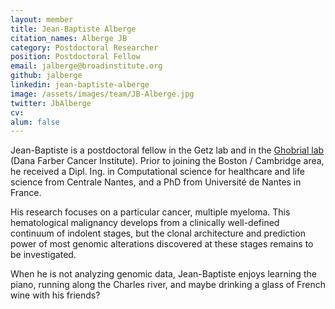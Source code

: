 ```yaml
---
layout: member
title: Jean-Baptiste Alberge
citation_names: Alberge JB
category: Postdoctoral Researcher
position: Postdoctoral Fellow
email: jalberge@broadinstitute.org
github: jalberge
linkedin: jean-baptiste-alberge
image: /assets/images/team/JB-Alberge.jpg
twitter: JbAlberge
cv:
alum: false
---
```


Jean-Baptiste is a postdoctoral fellow in the Getz lab and in the [Ghobrial lab](https://ghobriallab.dana-farber.org/)
(Dana Farber Cancer Institute). 
Prior to joining the Boston / Cambridge area, he received a Dipl. Ing. 
in Computational science for healthcare and life science from Centrale Nantes, and a PhD from Université de Nantes 
in France.

His research focuses on a particular cancer, multiple myeloma. 
This hematological malignancy develops from a clinically well-defined continuum 
of indolent stages, but the clonal architecture and prediction power of most genomic alterations discovered
at these stages remains to be investigated.

When he is not analyzing genomic data, Jean-Baptiste enjoys learning the piano, running along the Charles river,
and maybe drinking a glass of French wine with his friends?